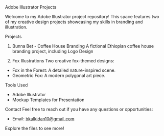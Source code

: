 Adobe Illustrator Projects

Welcome to my Adobe Illustrator project repository! This space features two of my creative design projects showcasing my skills in branding and illustration.

Projects

1. Bunna Bet - Coffee House Branding
A fictional Ethiopian coffee house branding project, including Logo Design

2. Fox Illustrations
Two creative fox-themed designs:
- Fox in the Forest: A detailed nature-inspired scene.
- Geometric Fox: A modern polygonal art piece.

Tools Used
- Adobe Illustrator
- Mockup Templates for Presentation

Contact
Feel free to reach out if you have any questions or opportunities:
- Email: bkalkidan10@gmail.com  

Explore the files to see more!
